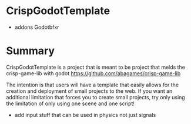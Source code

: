 # CrispGodotTemplate

- addons Godotbfxr


# Summary 
CrispGodotTemplate is a project that is meant to be project that melds the crisp-game-lib with godot https://github.com/abagames/crisp-game-lib

The intention is that users will have a template that easily allows for the creation and deployment of small projects to the web. If you want an additional limitation that forces you to create small projects, try only using the limitation of only using one scene and one script!


- add input stuff that can be used in physics not just signals
